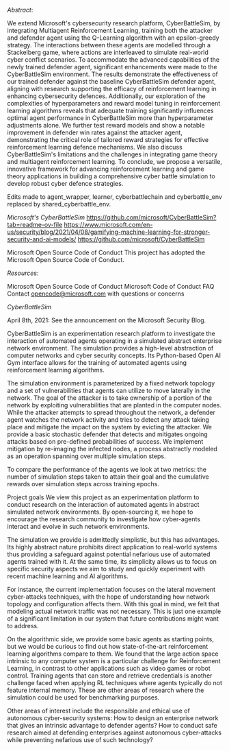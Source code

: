 *Abstract*:

We extend Microsoft's cybersecurity research platform, CyberBattleSim, by integrating Multiagent Reinforcement Learning, training both the attacker and defender agent using the Q-Learning algorithm with an epsilon-greedy strategy. The interactions between these agents are modelled through a Stackelberg game, where actions are interleaved to simulate real-world cyber conflict scenarios. To accommodate the advanced capabilities of the newly trained defender agent, significant enhancements were made to the CyberBattleSim environment. The results demonstrate the effectiveness of our trained defender against the baseline CyberBattleSim defender agent, aligning with research supporting the efficacy of reinforcement learning in enhancing cybersecurity defences. Additionally, our exploration of the complexities of hyperparameters and reward model tuning in reinforcement learning algorithms reveals that adequate training significantly influences optimal agent performance in CyberBattleSim more than hyperparameter adjustments alone. We further test reward models and show a notable improvement in defender win rates against the attacker agent, demonstrating the critical role of tailored reward strategies for effective reinforcement learning defence mechanisms. We also discuss CyberBattleSim's limitations and the challenges in integrating game theory and multiagent reinforcement learning. To conclude, we propose a versatile, innovative framework for advancing reinforcement learning and game theory applications in building a comprehensive cyber battle simulation to develop robust cyber defence strategies.

Edits made to agent_wrapper, learner, cyberbattlechain and cyberbattle_env replaced by shared_cyberbattle_env.

*Microsoft's CyberBattleSim*
https://github.com/microsoft/CyberBattleSim?tab=readme-ov-file
https://www.microsoft.com/en-us/security/blog/2021/04/08/gamifying-machine-learning-for-stronger-security-and-ai-models/
https://github.com/microsoft/CyberBattleSim

Microsoft Open Source Code of Conduct
This project has adopted the Microsoft Open Source Code of Conduct.

*Resources*:

Microsoft Open Source Code of Conduct
Microsoft Code of Conduct FAQ
Contact opencode@microsoft.com with questions or concerns

*CyberBattleSim*

April 8th, 2021: See the announcement on the Microsoft Security Blog.

CyberBattleSim is an experimentation research platform to investigate the interaction of automated agents operating in a simulated abstract enterprise network environment. The simulation provides a high-level abstraction of computer networks and cyber security concepts. Its Python-based Open AI Gym interface allows for the training of automated agents using reinforcement learning algorithms.

The simulation environment is parameterized by a fixed network topology and a set of vulnerabilities that agents can utilize to move laterally in the network. The goal of the attacker is to take ownership of a portion of the network by exploiting vulnerabilities that are planted in the computer nodes. While the attacker attempts to spread throughout the network, a defender agent watches the network activity and tries to detect any attack taking place and mitigate the impact on the system by evicting the attacker. We provide a basic stochastic defender that detects and mitigates ongoing attacks based on pre-defined probabilities of success. We implement mitigation by re-imaging the infected nodes, a process abstractly modeled as an operation spanning over multiple simulation steps.

To compare the performance of the agents we look at two metrics: the number of simulation steps taken to attain their goal and the cumulative rewards over simulation steps across training epochs.

Project goals
We view this project as an experimentation platform to conduct research on the interaction of automated agents in abstract simulated network environments. By open-sourcing it, we hope to encourage the research community to investigate how cyber-agents interact and evolve in such network environments.

The simulation we provide is admittedly simplistic, but this has advantages. Its highly abstract nature prohibits direct application to real-world systems thus providing a safeguard against potential nefarious use of automated agents trained with it. At the same time, its simplicity allows us to focus on specific security aspects we aim to study and quickly experiment with recent machine learning and AI algorithms.

For instance, the current implementation focuses on the lateral movement cyber-attacks techniques, with the hope of understanding how network topology and configuration affects them. With this goal in mind, we felt that modeling actual network traffic was not necessary. This is just one example of a significant limitation in our system that future contributions might want to address.

On the algorithmic side, we provide some basic agents as starting points, but we would be curious to find out how state-of-the-art reinforcement learning algorithms compare to them. We found that the large action space intrinsic to any computer system is a particular challenge for Reinforcement Learning, in contrast to other applications such as video games or robot control. Training agents that can store and retrieve credentials is another challenge faced when applying RL techniques where agents typically do not feature internal memory. These are other areas of research where the simulation could be used for benchmarking purposes.

Other areas of interest include the responsible and ethical use of autonomous cyber-security systems: How to design an enterprise network that gives an intrinsic advantage to defender agents? How to conduct safe research aimed at defending enterprises against autonomous cyber-attacks while preventing nefarious use of such technology?
